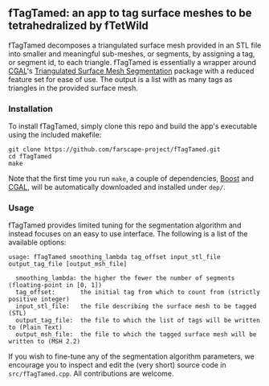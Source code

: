 ## fTagTamed: an app to tag surface meshes to be tetrahedralized by fTetWild

fTagTamed decomposes a triangulated surface mesh provided in an STL file into
smaller and meaningful sub-meshes, or segments, by assigning a tag, or segment
id, to each triangle. fTagTamed is essentially a wrapper around
[CGAL](https://www.cgal.org)'s
[Triangulated Surface Mesh Segmentation](https://doc.cgal.org/latest/Surface_mesh_segmentation/)
package with a reduced feature set for ease of use. The output is a list with
as many tags as triangles in the provided surface mesh.

### Installation

To install fTagTamed, simply clone this repo and build the app's executable
using the included makefile:

```
git clone https://github.com/farscape-project/fTagTamed.git
cd fTagTamed
make
```

Note that the first time you run `make`, a couple of dependencies,
[Boost](https://www.boost.org) and [CGAL](https://www.cgal.org), will be
automatically downloaded and installed under `dep/`.

### Usage

fTagTamed provides limited tuning for the segmentation algorithm and instead
focuses on an easy to use interface. The following is a list of the available
options:

```
usage: fTagTamed smoothing_lambda tag_offset input_stl_file output_tag_file [output_msh_file]

  smoothing_lambda: the higher the fewer the number of segments (floating-point in [0, 1])
  tag_offset:       the initial tag from which to count from (strictly positive integer)
  input_stl_file:   the file describing the surface mesh to be tagged (STL)
  output_tag_file:  the file to which the list of tags will be written to (Plain Text)
  output_msh_file:  the file to which the tagged surface mesh will be written to (MSH 2.2)
```

If you wish to fine-tune any of the segmentation algorithm parameters, we
encourage you to inspect and edit the (very short) source code in
`src/fTagTamed.cpp`. All contributions are welcome.
